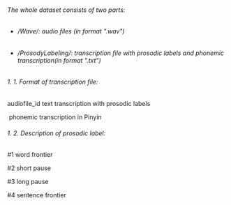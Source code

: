 ###### The whole dataset consists of two parts: 

- ###### /Wave/: audio files (in format ".wav") 

- ###### /ProsodyLabeling/: transcription file with prosodic labels and phonemic transcription(in format ".txt")



###### 1. 1. Format of transcription file:

audiofile_id	text transcription with prosodic labels

​	phonemic transcription in Pinyin



###### 1. 2. Description of prosodic label:

#1	word frontier

#2	short pause

#3	long pause

#4	sentence frontier

